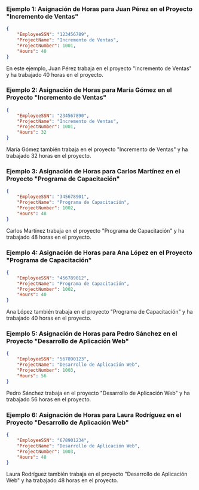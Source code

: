 ### Ejemplo 1: Asignación de Horas para Juan Pérez en el Proyecto "Incremento de Ventas"

```json
{
    "EmployeeSSN": "123456789",
    "ProjectName": "Incremento de Ventas",
    "ProjectNumber": 1001,
    "Hours": 40
}
```

En este ejemplo, Juan Pérez trabaja en el proyecto "Incremento de Ventas" y ha trabajado 40 horas en el proyecto.

### Ejemplo 2: Asignación de Horas para María Gómez en el Proyecto "Incremento de Ventas"

```json
{
    "EmployeeSSN": "234567890",
    "ProjectName": "Incremento de Ventas",
    "ProjectNumber": 1001,
    "Hours": 32
}
```

María Gómez también trabaja en el proyecto "Incremento de Ventas" y ha trabajado 32 horas en el proyecto.

### Ejemplo 3: Asignación de Horas para Carlos Martínez en el Proyecto "Programa de Capacitación"

```json
{
    "EmployeeSSN": "345678901",
    "ProjectName": "Programa de Capacitación",
    "ProjectNumber": 1002,
    "Hours": 48
}
```

Carlos Martínez trabaja en el proyecto "Programa de Capacitación" y ha trabajado 48 horas en el proyecto.

### Ejemplo 4: Asignación de Horas para Ana López en el Proyecto "Programa de Capacitación"

```json
{
    "EmployeeSSN": "456789012",
    "ProjectName": "Programa de Capacitación",
    "ProjectNumber": 1002,
    "Hours": 40
}
```

Ana López también trabaja en el proyecto "Programa de Capacitación" y ha trabajado 40 horas en el proyecto.

### Ejemplo 5: Asignación de Horas para Pedro Sánchez en el Proyecto "Desarrollo de Aplicación Web"

```json
{
    "EmployeeSSN": "567890123",
    "ProjectName": "Desarrollo de Aplicación Web",
    "ProjectNumber": 1003,
    "Hours": 56
}
```

Pedro Sánchez trabaja en el proyecto "Desarrollo de Aplicación Web" y ha trabajado 56 horas en el proyecto.

### Ejemplo 6: Asignación de Horas para Laura Rodríguez en el Proyecto "Desarrollo de Aplicación Web"

```json
{
    "EmployeeSSN": "678901234",
    "ProjectName": "Desarrollo de Aplicación Web",
    "ProjectNumber": 1003,
    "Hours": 48
}
```

Laura Rodríguez también trabaja en el proyecto "Desarrollo de Aplicación Web" y ha trabajado 48 horas en el proyecto.
